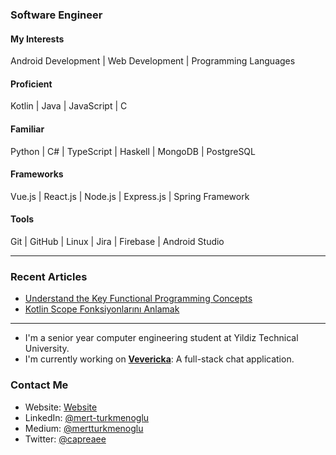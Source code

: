 ### Software Engineer
#### My Interests
Android Development | Web Development | Programming Languages
#### Proficient
Kotlin | Java | JavaScript | C
#### Familiar
Python | C# | TypeScript | Haskell | MongoDB | PostgreSQL
#### Frameworks
Vue.js | React.js | Node.js | Express.js | Spring Framework
#### Tools
Git | GitHub | Linux | Jira | Firebase | Android Studio
* * *
### Recent Articles
* [Understand the Key Functional Programming Concepts](https://medium.com/swlh/understand-the-key-functional-programming-concepts-bca440f1bcd6)
* [Kotlin Scope Fonksiyonlarını Anlamak](https://medium.com/@mertturkmenoglu/kotlin-scope-fonksiyonlarini-anlamak-ac597cf1ae67)
* * *
* I'm a senior year computer engineering student at Yildiz Technical University.
* I'm currently working on [**Vevericka**](https://github.com/mertturkmenoglu/vevericka-web-client): A full-stack chat application.
### Contact Me
- Website:  [Website](https://mertturkmenoglu.github.io/)
- LinkedIn: [@mert-turkmenoglu](https://linkedin.com/in/mert-turkmenoglu/)
- Medium:   [@mertturkmenoglu](https://medium.com/@mertturkmenoglu)
- Twitter:  [@capreaee](https://twitter.com/capreaee)
